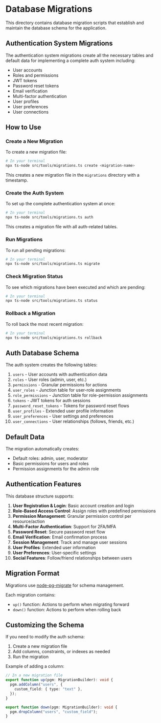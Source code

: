 # Database Migrations

This directory contains database migration scripts that establish and maintain the database schema for the application.

## Authentication System Migrations

The authentication system migrations create all the necessary tables and default data for implementing a complete auth system including:

- User accounts
- Roles and permissions
- JWT tokens
- Password reset tokens
- Email verification
- Multi-factor authentication
- User profiles
- User preferences
- User connections

## How to Use

### Create a New Migration

To create a new migration file:

```bash
# In your terminal
npx ts-node src/tools/migrations.ts create <migration-name>
```

This creates a new migration file in the `migrations` directory with a timestamp.

### Create the Auth System

To set up the complete authentication system at once:

```bash
# In your terminal
npx ts-node src/tools/migrations.ts auth
```

This creates a migration file with all auth-related tables.

### Run Migrations

To run all pending migrations:

```bash
# In your terminal
npx ts-node src/tools/migrations.ts migrate
```

### Check Migration Status

To see which migrations have been executed and which are pending:

```bash
# In your terminal
npx ts-node src/tools/migrations.ts status
```

### Rollback a Migration

To roll back the most recent migration:

```bash
# In your terminal
npx ts-node src/tools/migrations.ts rollback
```

## Auth Database Schema

The auth system creates the following tables:

1. `users` - User accounts with authentication data
2. `roles` - User roles (admin, user, etc.)
3. `permissions` - Granular permissions for actions
4. `user_roles` - Junction table for user-role assignments
5. `role_permissions` - Junction table for role-permission assignments
6. `tokens` - JWT tokens for auth sessions
7. `password_reset_tokens` - Tokens for password reset flows
8. `user_profiles` - Extended user profile information
9. `user_preferences` - User settings and preferences
10. `user_connections` - User relationships (follows, friends, etc.)

## Default Data

The migration automatically creates:

- Default roles: admin, user, moderator
- Basic permissions for users and roles
- Permission assignments for the admin role

## Authentication Features

This database structure supports:

1. **User Registration & Login**: Basic account creation and login
2. **Role-Based Access Control**: Assign roles with predefined permissions
3. **Permission Management**: Granular permission control per resource/action
4. **Multi-Factor Authentication**: Support for 2FA/MFA
5. **Password Reset**: Secure password reset flow
6. **Email Verification**: Email confirmation process
7. **Session Management**: Track and manage user sessions
8. **User Profiles**: Extended user information
9. **User Preferences**: User-specific settings
10. **Social Features**: Follow/friend relationships between users

## Migration Format

Migrations use [node-pg-migrate](https://github.com/salsita/node-pg-migrate) for schema management.

Each migration contains:

- `up()` function: Actions to perform when migrating forward
- `down()` function: Actions to perform when rolling back

## Customizing the Schema

If you need to modify the auth schema:

1. Create a new migration file
2. Add columns, constraints, or indexes as needed
3. Run the migration

Example of adding a column:

```typescript
// In a new migration file
export function up(pgm: MigrationBuilder): void {
  pgm.addColumn("users", {
    custom_field: { type: "text" },
  });
}

export function down(pgm: MigrationBuilder): void {
  pgm.dropColumn("users", "custom_field");
}
```
